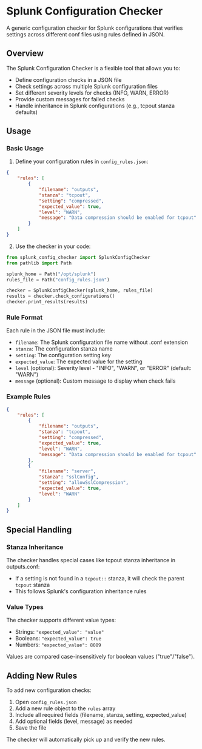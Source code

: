 # Splunk Configuration Checker

A generic configuration checker for Splunk configurations that verifies settings across different conf files using rules defined in JSON.

## Overview

The Splunk Configuration Checker is a flexible tool that allows you to:

- Define configuration checks in a JSON file
- Check settings across multiple Splunk configuration files
- Set different severity levels for checks (INFO, WARN, ERROR)
- Provide custom messages for failed checks
- Handle inheritance in Splunk configurations (e.g., tcpout stanza defaults)

## Usage

### Basic Usage

1. Define your configuration rules in `config_rules.json`:

```json
{
    "rules": [
        {
            "filename": "outputs",
            "stanza": "tcpout",
            "setting": "compressed",
            "expected_value": true,
            "level": "WARN",
            "message": "Data compression should be enabled for tcpout"
        }
    ]
}
```

2. Use the checker in your code:

```python
from splunk_config_checker import SplunkConfigChecker
from pathlib import Path

splunk_home = Path("/opt/splunk")
rules_file = Path("config_rules.json")

checker = SplunkConfigChecker(splunk_home, rules_file)
results = checker.check_configurations()
checker.print_results(results)
```

### Rule Format

Each rule in the JSON file must include:

- `filename`: The Splunk configuration file name without .conf extension
- `stanza`: The configuration stanza name
- `setting`: The configuration setting key
- `expected_value`: The expected value for the setting
- `level` (optional): Severity level - "INFO", "WARN", or "ERROR" (default: "WARN")
- `message` (optional): Custom message to display when check fails

### Example Rules

```json
{
    "rules": [
        {
            "filename": "outputs",
            "stanza": "tcpout",
            "setting": "compressed",
            "expected_value": true,
            "level": "WARN",
            "message": "Data compression should be enabled for tcpout"
        },
        {
            "filename": "server",
            "stanza": "sslConfig",
            "setting": "allowSslCompression",
            "expected_value": true,
            "level": "WARN"
        }
    ]
}
```

## Special Handling

### Stanza Inheritance

The checker handles special cases like tcpout stanza inheritance in outputs.conf:

- If a setting is not found in a `tcpout::` stanza, it will check the parent `tcpout` stanza
- This follows Splunk's configuration inheritance rules

### Value Types

The checker supports different value types:

- Strings: `"expected_value": "value"`
- Booleans: `"expected_value": true`
- Numbers: `"expected_value": 8089`

Values are compared case-insensitively for boolean values ("true"/"false").

## Adding New Rules

To add new configuration checks:

1. Open `config_rules.json`
2. Add a new rule object to the `rules` array
3. Include all required fields (filename, stanza, setting, expected_value)
4. Add optional fields (level, message) as needed
5. Save the file

The checker will automatically pick up and verify the new rules.